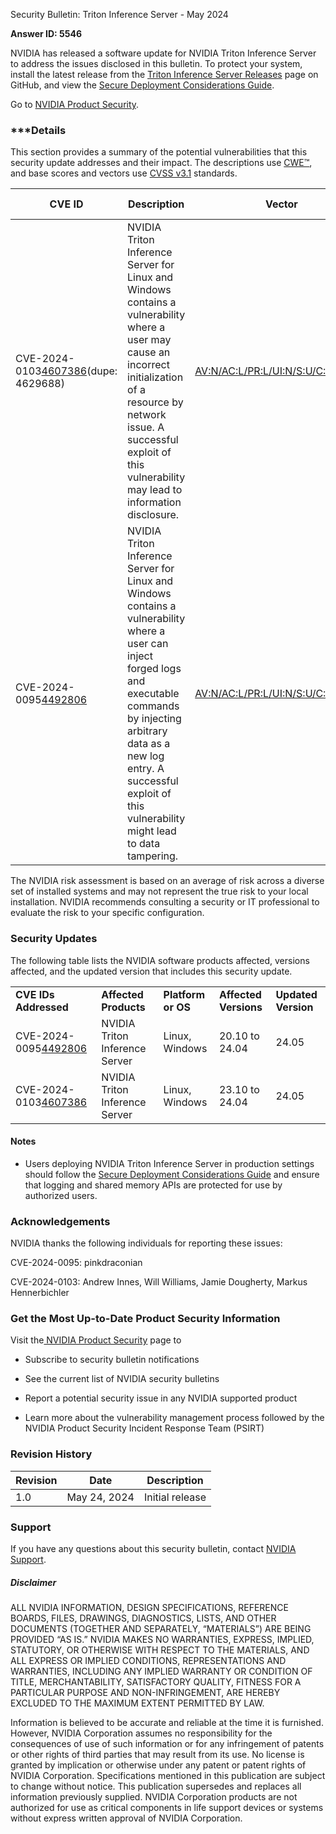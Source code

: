 Security Bulletin: Triton Inference Server - May 2024

**Answer ID: 5546**

NVIDIA has released a software update for NVIDIA Triton Inference Server to address the issues disclosed in this bulletin. To protect your system, install the latest release from the [Triton Inference Server Releases](https://github.com/triton-inference-server/server/releases) page on GitHub, and view the [Secure Deployment Considerations Guide](https://github.com/triton-inference-server/server/blob/main/docs/customization_guide/deploy.md).

Go to [NVIDIA Product Security](https://www.nvidia.com/security/).


### ***Details

This section provides a summary of the potential vulnerabilities that this security update addresses and their impact. The descriptions use [CWE™](https://cwe.mitre.org/), and base scores and vectors use [CVSS v3.1](https://www.first.org/cvss/v3.1/user-guide) standards.

| CVE ID                                                                          | Description                                                                                                                                                                                                                                                        | Vector                                                                                                                                              | Base Score | Severity | CWE                                                          | Impacts                |
| ------------------------------------------------------------------------------- | ------------------------------------------------------------------------------------------------------------------------------------------------------------------------------------------------------------------------------------------------------------------ | --------------------------------------------------------------------------------------------------------------------------------------------------- | ---------- | -------- | ------------------------------------------------------------ | ---------------------- |
| CVE-2024-0103[4607386](https://nvbugspro.nvidia.com/bug/4607386)(dupe: 4629688) | NVIDIA Triton Inference Server for Linux and Windows contains a vulnerability where a user may cause an incorrect initialization of a resource by network issue. A successful exploit of this vulnerability may lead to information disclosure.                    | [AV:N/AC:L/PR:L/UI:N/S:U/C:L/I:L/A:N](https://nvd.nist.gov/vuln-metrics/cvss/v3-calculator?vector=AV:N/AC:L/PR:L/UI:N/S:U/C:L/I:L/A:N\&version=3.1) | 5.4        | Medium   | [CWE-1419](https://cwe.mitre.org/data/definitions/1419.html) | Information disclosure |
| CVE-2024-0095[4492806](https://nvbugspro.nvidia.com/bug/4492806)                | NVIDIA Triton Inference Server for Linux and Windows contains a vulnerability where a user can inject forged logs and executable commands by injecting arbitrary data as a new log entry. A successful exploit of this vulnerability might lead to data tampering. | [AV:N/AC:L/PR:L/UI:N/S:U/C:N/I:L/A:N](https://nvd.nist.gov/vuln-metrics/cvss/v3-calculator?vector=AV:N/AC:L/PR:L/UI:N/S:U/C:N/I:L/A:N\&version=3.1) | 4.3        | Medium   | [CWE-117](https://cwe.mitre.org/data/definitions/117.html)   | Data tampering         |

The NVIDIA risk assessment is based on an average of risk across a diverse set of installed systems and may not represent the true risk to your local installation. NVIDIA recommends consulting a security or IT professional to evaluate the risk to your specific configuration.


### Security Updates

The following table lists the NVIDIA software products affected, versions affected, and the updated version that includes this security update.

|                                                                  |                                |                    |                       |                      |
| ---------------------------------------------------------------- | ------------------------------ | ------------------ | --------------------- | -------------------- |
| **CVE IDs Addressed**                                            | **Affected Products**          | **Platform or OS** | **Affected Versions** | **Updated Version**  |
| CVE-2024-0095[4492806](https://nvbugspro.nvidia.com/bug/4492806) | NVIDIA Triton Inference Server | Linux, Windows     | 20.10 to 24.04        | 24.05                |
| CVE-2024-0103[4607386](https://nvbugspro.nvidia.com/bug/4607386) | NVIDIA Triton Inference Server | Linux, Windows     |  23.10 to 24.04       | 24.05                |


#### Notes

- Users deploying NVIDIA Triton Inference Server in production settings should follow the [Secure Deployment Considerations Guide](https://github.com/triton-inference-server/server/blob/main/docs/customization_guide/deploy.md) and ensure that logging and shared memory APIs are protected for use by authorized users. 


### Acknowledgements

NVIDIA thanks the following individuals for reporting these issues:

CVE-2024-0095: pinkdraconian

CVE-2024-0103: Andrew Innes, Will Williams, Jamie Dougherty, Markus Hennerbichler


### Get the Most Up-to-Date Product Security Information

Visit the[ NVIDIA Product Security](https://www.nvidia.com/security) page to

- Subscribe to security bulletin notifications

- See the current list of NVIDIA security bulletins 

- Report a potential security issue in any NVIDIA supported product

- Learn more about the vulnerability management process followed by the NVIDIA Product Security Incident Response Team (PSIRT) 


### Revision History

| Revision | Date         | Description      |
| -------- | ------------ | ---------------- |
|  1.0     | May 24, 2024 |  Initial release |


### Support

If you have any questions about this security bulletin, contact [NVIDIA Support](https://www.nvidia.com/object/support.html).


##### Disclaimer

ALL NVIDIA INFORMATION, DESIGN SPECIFICATIONS, REFERENCE BOARDS, FILES, DRAWINGS, DIAGNOSTICS, LISTS, AND OTHER DOCUMENTS (TOGETHER AND SEPARATELY, “MATERIALS”) ARE BEING PROVIDED “AS IS.” NVIDIA MAKES NO WARRANTIES, EXPRESS, IMPLIED, STATUTORY, OR OTHERWISE WITH RESPECT TO THE MATERIALS, AND ALL EXPRESS OR IMPLIED CONDITIONS, REPRESENTATIONS AND WARRANTIES, INCLUDING ANY IMPLIED WARRANTY OR CONDITION OF TITLE, MERCHANTABILITY, SATISFACTORY QUALITY, FITNESS FOR A PARTICULAR PURPOSE AND NON-INFRINGEMENT, ARE HEREBY EXCLUDED TO THE MAXIMUM EXTENT PERMITTED BY LAW.

Information is believed to be accurate and reliable at the time it is furnished. However, NVIDIA Corporation assumes no responsibility for the consequences of use of such information or for any infringement of patents or other rights of third parties that may result from its use. No license is granted by implication or otherwise under any patent or patent rights of NVIDIA Corporation. Specifications mentioned in this publication are subject to change without notice. This publication supersedes and replaces all information previously supplied. NVIDIA Corporation products are not authorized for use as critical components in life support devices or systems without express written approval of NVIDIA Corporation.

